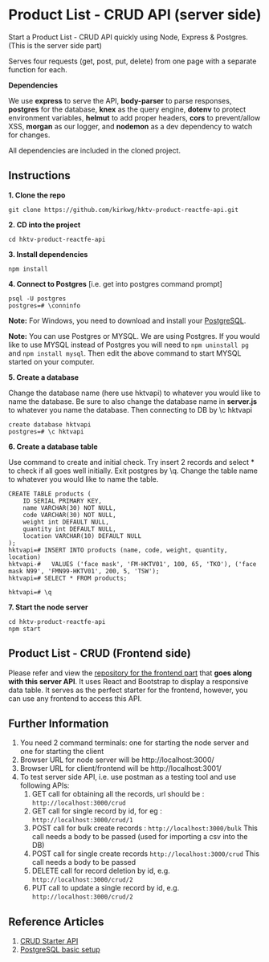 # Product List - CRUD API (server side)

Start a Product List - CRUD API quickly using Node, Express & Postgres. (This is the server side part)

Serves four requests (get, post, put, delete) from one page with a separate function for each.



**Dependencies**

We use **express** to serve the API, **body-parser** to parse responses, **postgres** for the database, **knex** as the query engine, **dotenv** to protect environment variables, **helmut** to add proper headers, **cors** to prevent/allow XSS, **morgan** as our logger, and **nodemon** as a dev dependency to watch for changes.

All dependencies are included in the cloned project.

## Instructions

**1. Clone the repo**

```
git clone https://github.com/kirkwg/hktv-product-reactfe-api.git
```

**2. CD into the project**

```
cd hktv-product-reactfe-api
```

**3. Install dependencies**

```
npm install
```

**4. Connect to Postgres** [i.e. get into postgres command prompt]

```
psql -U postgres 
postgres=# \conninfo

```

**Note:** For Windows, you need to download and install your [PostgreSQL](https://www.postgresql.org/download/windows/).

**Note:** You can use Postgres or MYSQL. We are using Postgres. If you would like to use MYSQL instead of Postgres you will need to `npm uninstall pg` and `npm install mysql`. Then edit the above command to start MYSQL started on your computer.

**5. Create a database**

Change the database name (here use hktvapi) to whatever you would like to name the database. Be sure to also change the database name in **server.js** to whatever you name the database. Then connecting to DB by \c hktvapi

```
create database hktvapi
postgres=# \c hktvapi
```

**6. Create a database table**

Use command to create and initial check. Try insert 2 records and select * to check if all goes well initially. Exit postgres by \q. Change the table name to whatever you would like to name the table.

```
CREATE TABLE products (
	ID SERIAL PRIMARY KEY,
	name VARCHAR(30) NOT NULL,
	code VARCHAR(30) NOT NULL,
	weight int DEFAULT NULL,
	quantity int DEFAULT NULL,
	location VARCHAR(10) DEFAULT NULL
);
hktvapi=# INSERT INTO products (name, code, weight, quantity, location)
hktvapi-#   VALUES ('face mask', 'FM-HKTV01', 100, 65, 'TKO'), ('face mask N99', 'FMN99-HKTV01', 200, 5, 'TSW');
hktvapi=# SELECT * FROM products;

hktvapi=# \q
```

**7. Start the node server**

```
cd hktv-product-reactfe-api
npm start
```



## Product List - CRUD (Frontend side)

Please refer and view the [repository for the frontend part](https://github.com/kirkwg/hktv-product-reactfe) that **goes along with this server API**. It uses React and Bootstrap to display a responsive data table. It serves as the perfect starter for the frontend, however, you can use any frontend to access this API.

## Further Information
1. You need 2 command terminals: one for starting the node server and one for starting the client
2. Browser URL for node server will be http://localhost:3000/
3. Browser URL for client/frontend will be http://localhost:3001/
4. To test server side API, i.e. use postman as a testing tool and use following APIs:
   1. GET call for obtaining all the records, url should be : `http://localhost:3000/crud`
   2. GET call for single record by id, for eg : `http://localhost:3000/crud/1`
   3. POST call for bulk create records : `http://localhost:3000/bulk` This call needs a body to be passed (used for importing a csv into the DB)
   4. POST call for single create records `http://localhost:3000/crud` This call needs a body to be passed
   5. DELETE call for record deletion by id, e.g. `http://localhost:3000/crud/2`
   6. PUT call to update a single record by id, e.g. `http://localhost:3000/crud/2`

## Reference Articles
1. [CRUD Starter API](https://medium.com/@olinations/build-a-crud-template-using-react-bootstrap-express-postgres-9f84cc444438?source=friends_link&sk=51028bf98ff92bc659d3edbb539a82bb)
2. [PostgreSQL basic setup](https://blog.logrocket.com/setting-up-a-restful-api-with-node-js-and-postgresql-d96d6fc892d8/)